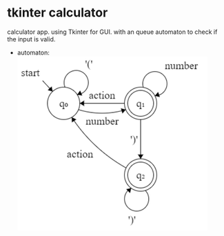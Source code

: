 # tkinter calculator
calculator app.
using Tkinter for GUI.
with an queue automaton to check if the input is valid.

- automaton:
![alt text](automaton.png)
